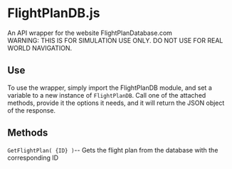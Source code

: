 # FlightPlanDB.js
An API wrapper for the website FlightPlanDatabase.com 
<br>WARNING: THIS IS FOR SIMULATION USE ONLY. DO NOT USE FOR REAL WORLD NAVIGATION.

## Use
To use the wrapper, simply import the FlightPlanDB module, and set a variable to a new instance of ``FlightPlanDB``. Call one of the attached methods, provide it the options it needs, and it will return the JSON object of the response.

## Methods
``GetFlightPlan( {ID} )``-- Gets the flight plan from the database with the corresponding ID